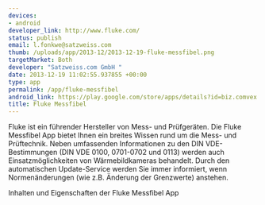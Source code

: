 ```yaml
--- 
devices: 
- android
developer_link: http://www.fluke.com/
status: publish
email: l.fonkwe@satzweiss.com
thumb: /uploads/app/2013-12/2013-12-19-fluke-messfibel.png
targetMarket: Both
developer: "Satzweiss.com GmbH "
date: 2013-12-19 11:02:55.937855 +00:00
type: app
permalink: /app/fluke-messfibel
android_link: https://play.google.com/store/apps/details?id=biz.comvex.android.messfibel2011&hl=fr
title: Fluke Messfibel
---
```


Fluke ist ein führender Hersteller von Mess- und Prüfgeräten. Die Fluke Messfibel App bietet Ihnen ein breites Wissen rund um die Mess- und Prüftechnik. Neben umfassenden Informationen zu den DIN VDE-Bestimmungen (DIN VDE 0100, 0701-0702 und 0113) werden auch Einsatzmöglichkeiten von Wärmebildkameras behandelt.
Durch den automatischen Update-Service werden Sie immer informiert, wenn Normenänderungen (wie z.B. Änderung der Grenzwerte) anstehen.
 
Inhalten und Eigenschaften der Fluke Messfibel App
